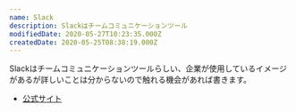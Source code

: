 ```yaml
---
name: Slack
description: Slackはチームコミュニケーションツール
modifiedDate: 2020-05-27T10:23:35.000Z
createdDate: 2020-05-25T08:38:19.000Z
---
```


Slackはチームコミュニケーションツールらしい、企業が使用しているイメージがあるが詳しいことは分からないので触れる機会があれば書きます。

- [公式サイト](https://slack.com/intl/ja-jp/features)
